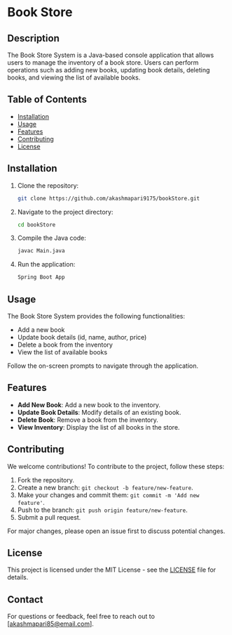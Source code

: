 # Book Store 

## Description

The Book Store  System is a Java-based console application that allows users to manage the inventory of a book store. Users can perform operations such as adding new books, updating book details, deleting books, and viewing the list of available books.

## Table of Contents

- [Installation](#installation)
- [Usage](#usage)
- [Features](#features)
- [Contributing](#contributing)
- [License](#license)

## Installation

1. Clone the repository:

    ```bash
    git clone https://github.com/akashmapari9175/bookStore.git
    ```

2. Navigate to the project directory:

    ```bash
    cd bookStore
    ```

3. Compile the Java code:

    ```bash
    javac Main.java
    ```

4. Run the application:

    ```bash
    Spring Boot App
    ```

## Usage

The Book Store System provides the following functionalities:

- Add a new book
- Update book details (id, name, author, price)
- Delete a book from the inventory
- View the list of available books

Follow the on-screen prompts to navigate through the application.

## Features

- **Add New Book**: Add a new book to the inventory.
- **Update Book Details**: Modify details of an existing book.
- **Delete Book**: Remove a book from the inventory.
- **View Inventory**: Display the list of all books in the store.

## Contributing

We welcome contributions! To contribute to the project, follow these steps:

1. Fork the repository.
2. Create a new branch: `git checkout -b feature/new-feature`.
3. Make your changes and commit them: `git commit -m 'Add new feature'`.
4. Push to the branch: `git push origin feature/new-feature`.
5. Submit a pull request.

For major changes, please open an issue first to discuss potential changes.

## License

This project is licensed under the MIT License - see the [LICENSE](LICENSE) file for details.

## Contact

For questions or feedback, feel free to reach out to [akashmapari85@email.com].

